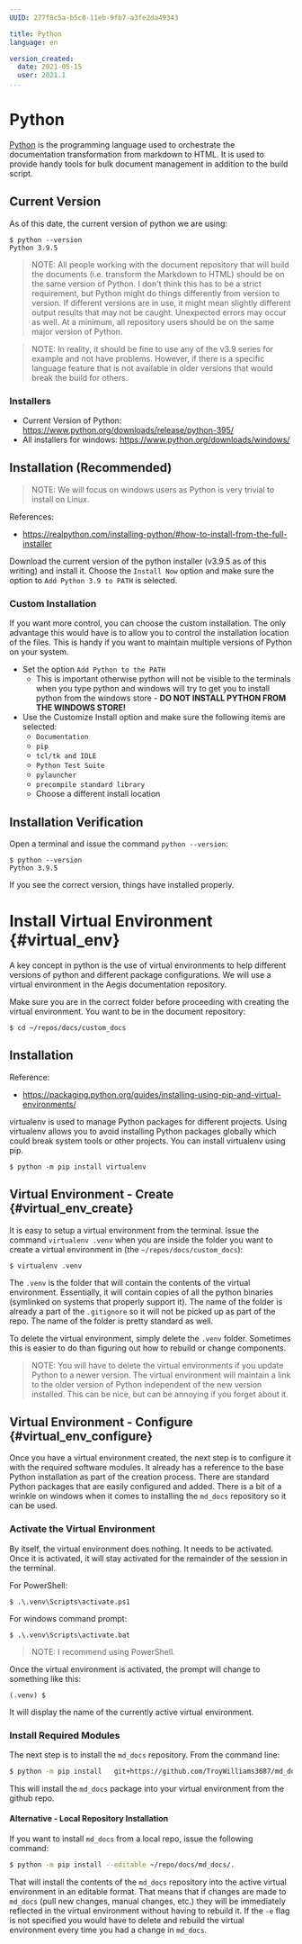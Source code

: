 ```yaml
---
UUID: 277f8c5a-b5c0-11eb-9fb7-a3fe2da49343

title: Python
language: en

version_created:
  date: 2021-05-15
  user: 2021.1
...
```


# Python

[Python](https://www.python.org) is the programming language used to orchestrate the documentation transformation from markdown to HTML. It is used to provide handy tools for bulk document management in addition to the build script.

## Current Version

As of this date, the current version of python we are using:

```
$ python --version
Python 3.9.5
```

>NOTE: All people working with the document repository that will build the documents (i.e. transform the Markdown to HTML) should be on the same version of Python. I don't think this has to be a strict requirement, but Python might do things differently from version to version. If different versions are in use, it might mean slightly different output results that may not be caught. Unexpected errors may occur as well. At a minimum, all repository users should be on the same major version of Python.

>NOTE: In reality, it should be fine to use any of the v3.9 series for example and not have problems. However, if there is a specific language feature that is not available in older versions that would break the build for others.

### Installers

- Current Version of Python: <https://www.python.org/downloads/release/python-395/>
- All installers for windows: <https://www.python.org/downloads/windows/>

## Installation (Recommended)

>NOTE: We will focus on windows users as Python is very trivial to install on Linux.

References:

- <https://realpython.com/installing-python/#how-to-install-from-the-full-installer>

Download the current version of the python installer (v3.9.5 as of this writing) and install it. Choose the `Install Now` option and make sure the option to `Add Python 3.9 to PATH` is selected.

### Custom Installation

If you want more control, you can choose the custom installation. The only advantage this would have is to allow you to control the installation location of the files. This is handy if you want to maintain multiple versions of Python on your system.

- Set the option `Add Python to the PATH`
    - This is important otherwise python will not be visible to the terminals when you type python and windows will try to get you to install python from the windows store - **DO NOT INSTALL PYTHON FROM THE WINDOWS STORE!**
- Use the Customize Install option and make sure the following items are selected:
    - `Documentation`
    - `pip`
    - `tcl/tk and IDLE`
    - `Python Test Suite`
    - `pylauncher`
    - `precompile standard library`
    - Choose a different install location

## Installation Verification

Open a terminal and issue the command `python --version`:

```
$ python --version
Python 3.9.5
```

If you see the correct version, things have installed properly.

# Install Virtual Environment {#virtual_env}

A key concept in python is the use of virtual environments to help different versions of python and different package configurations. We will use a virtual environment in the Aegis documentation repository.

Make sure you are in the correct folder before proceeding with creating the virtual environment. You want to be in the document repository:

```
$ cd ~/repos/docs/custom_docs
```

## Installation

Reference:

- <https://packaging.python.org/guides/installing-using-pip-and-virtual-environments/>

virtualenv is used to manage Python packages for different projects. Using virtualenv allows you to avoid installing Python packages globally which could break system tools or other projects. You can install virtualenv using pip.

```
$ python -m pip install virtualenv
```

## Virtual Environment - Create {#virtual_env_create}

It is easy to setup a virtual environment from the terminal. Issue the command `virtualenv .venv` when you are inside the folder you want to create a virtual environment in (the `~/repos/docs/custom_docs`):

```
$ virtualenv .venv
```

The `.venv` is the folder that will contain the contents of the virtual environment. Essentially, it will contain copies of all the python binaries (symlinked on systems that properly support it). The name of the folder is already a part of the `.gitignore` so it will not be picked up as part of the repo. The name of the folder is pretty standard as well.

To delete the virtual environment, simply delete the `.venv` folder. Sometimes this is easier to do than figuring out how to rebuild or change components.

>NOTE: You will have to delete the virtual environments if you update Python to a newer version. The virtual environment will maintain a link to the older version of Python independent of the new version installed. This can be nice, but can be annoying if you forget about it.

## Virtual Environment - Configure {#virtual_env_configure}

Once you have a virtual environment created, the next step is to configure it with the required software modules. It already has a reference to the base Python installation as part of the creation process. There are standard Python packages that are easily configured and added. There is a bit of a wrinkle on windows when it comes to installing the `md_docs` repository so it can be used.

### Activate the Virtual Environment

By itself, the virtual environment does nothing. It needs to be activated. Once it is activated, it will stay activated for the remainder of the session in the terminal.

For PowerShell:

```
$ .\.venv\Scripts\activate.ps1
```

For windows command prompt:

```
$ .\.venv\Scripts\activate.bat
```

>NOTE: I recommend using PowerShell.

Once the virtual environment is activated, the prompt will change to something like this:

```
(.venv) $
```

It will display the name of the currently active virtual environment.

### Install Required Modules

The next step is to install the `md_docs` repository. From the command line:

```bash
$ python -m pip install   git+https://github.com/TroyWilliams3687/md_docs@master
```

This will install the `md_docs` package into your virtual environment from the github repo.

#### Alternative - Local Repository Installation

If you want to install `md_docs` from a local repo, issue the following command:

```bash
$ python -m pip install --editable ~/repo/docs/md_docs/.
```

That will install the contents of the `md_docs` repository into the active virtual environment in an editable format. That means that if changes are made to `md_docs` (pull new changes, manual changes, etc.) they will be immediately reflected in the virtual environment without having to rebuild it. If the `-e` flag is not specified you would have to delete and rebuild the virtual environment every time you had a change in `md_docs`.

